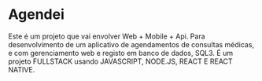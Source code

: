 # Agendei
Este é um projeto que vai envolver Web + Mobile + Api. Para desenvolvimento de um aplicativo de agendamentos de consultas médicas, e com gerenciamento web e registo em banco de dados, SQL3. É um projeto FULLSTACK usando JAVASCRIPT, NODE.JS, REACT E REACT NATIVE.
